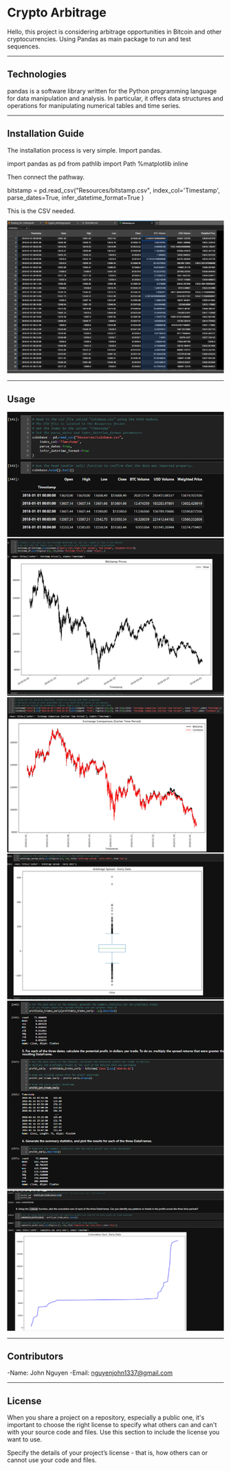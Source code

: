 # Crypto Arbitrage

Hello, this project is considering arbitrage opportunities in Bitcoin and other cryptocurrencies. Using Pandas as main package to run and test sequences.



---

## Technologies

pandas is a software library written for the Python programming language for data manipulation and analysis. In particular, it offers data structures and operations for manipulating numerical tables and time series.

---

## Installation Guide

The installation process is very simple. Import pandas.

import pandas as pd
from pathlib import Path
%matplotlib inline

Then connect the pathway.

bitstamp = pd.read_csv("Resources/bitstamp.csv",
    index_col='Timestamp',
    parse_dates=True,
    infer_datetime_format=True
)

This is the CSV needed.

![The much needed pathways to have before finishing the app.py.](Screenshots/csv.png)

---

## Usage

![data](Screenshots/data.png)
![plot](Screenshots/plot.png)
![plot2](Screenshots/plot2.png)
![box](Screenshots/box.png)
![profits](Screenshots/profits.png)
![sum](Screenshots/sum.png)


---

## Contributors

-Name: John Nguyen
-Email: nguyenjohn1337@gmail.com

---

## License

When you share a project on a repository, especially a public one, it's important to choose the right license to specify what others can and can't with your source code and files. Use this section to include the license you want to use.

Specify the details of your project’s license - that is, how others can or cannot use your code and files.
